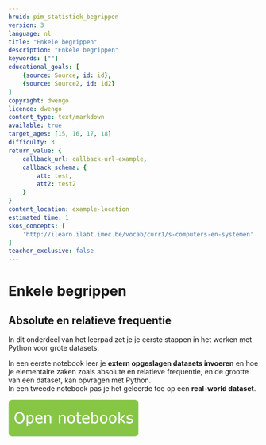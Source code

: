 ```yaml
---
hruid: pim_statistiek_begrippen
version: 3
language: nl
title: "Enkele begrippen"
description: "Enkele begrippen"
keywords: [""]
educational_goals: [
    {source: Source, id: id}, 
    {source: Source2, id: id2}
]
copyright: dwengo
licence: dwengo
content_type: text/markdown
available: true
target_ages: [15, 16, 17, 18]
difficulty: 3
return_value: {
    callback_url: callback-url-example,
    callback_schema: {
        att: test,
        att2: test2
    }
}
content_location: example-location
estimated_time: 1
skos_concepts: [
    'http://ilearn.ilabt.imec.be/vocab/curr1/s-computers-en-systemen'
]
teacher_exclusive: false
---
```


# Enkele begrippen

## Absolute en relatieve frequentie

In dit onderdeel van het leerpad zet je je eerste stappen in het werken met Python voor grote datasets.

In een eerste notebook leer je **extern opgeslagen datasets invoeren** en hoe je elementaire zaken zoals absolute en relatieve frequentie, en de grootte van een dataset, kan opvragen met Python.<br>
In een tweede notebook pas je het geleerde toe op een **real-world dataset**.

[![](embed/Knop.png "Knop")](https://kiks.ilabt.imec.be/jupyterhub/?id=0361 "Notebook Frequentie")
